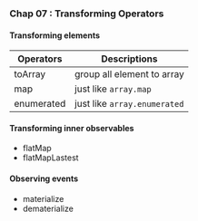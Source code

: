 ### Chap 07 : Transforming Operators

#### Transforming elements

|Operators|Descriptions|
|--|--|
| toArray |group all element to array|
| map | just like `array.map` |
| enumerated | just like `array.enumerated` |

#### Transforming inner observables
- flatMap
- flatMapLastest

#### Observing events
- materialize
- dematerialize
